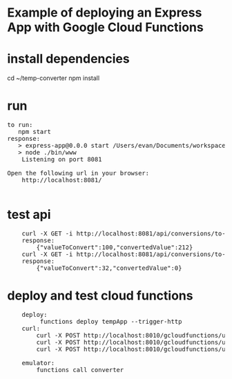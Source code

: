 # Example of deploying an Express App with Google Cloud Functions

# install dependencies
cd ~/temp-converter
npm install


# run
<pre>
to run:	
   npm start
response:
   > express-app@0.0.0 start /Users/evan/Documents/workspace/nodejs/express/temp_converter
   > node ./bin/www
	Listening on port 8081
	
Open the following url in your browser:
	http://localhost:8081/
   
</pre>

# test api
<pre>
	curl -X GET -i http://localhost:8081/api/conversions/to-fahrenheit/100
	response:
		{"valueToConvert":100,"convertedValue":212}
	curl -X GET -i http://localhost:8081/api/conversions/to-celsius/32
	response:
		{"valueToConvert":32,"convertedValue":0}
</pre>

# deploy and test cloud functions 
<pre>
	deploy:
		 functions deploy tempApp --trigger-http
	curl:
		curl -X POST http://localhost:8010/gcloudfunctions/us-central1/tempApp 
		curl -X POST http://localhost:8010/gcloudfunctions/us-central1/tempApp/api/conversions/to-celsius/32
		curl -X POST http://localhost:8010/gcloudfunctions/us-central1/tempApp/api/conversions/to-fahrenheit/100
		
	emulator:	
		functions call converter
		
</pre>

